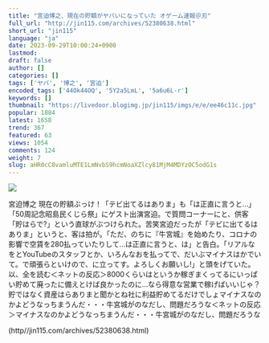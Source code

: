```yaml
---
title: "宮迫博之、現在の貯額がヤバいになっていた オゲーム速報＠刃"
full_url: "http://jin115.com/archives/52380638.html"
short_url: "jin115"
language: "ja"
date: 2023-09-29T10:00:24+0900
lastmod: 
draft: false
author: []
categories: []
tags: ['ヤバ', '博之', '宮迫']
encoded_tags: ['44Ok44OQ', '5Y2a5LmL', '5a6u6L-r']
keywords: []
thumbnail: "https://livedoor.blogimg.jp/jin115/imgs/e/e/ee46c11c.jpg"
popular: 1884
latest: 1658
trend: 367
featured: 63
views: 1054
comments: 124
weight: 7
slug: aHR0cC8vamluMTE1LmNvbS9hcmNoaXZlcy81MjM4MDYzOC5odG1s
---
```


![](https://livedoor.blogimg.jp/jin115/imgs/e/e/ee46c11c.jpg)

宮迫博之 現在の貯額ぶっけ！「テビ出てるはありま」も「は正直に言うと…」「50周記念昭島民くじら祭」にゲスト出演宮迫。で質問コーナーにと、供客「貯はらで?」という直球がぶつけられた。苦笑宮迫だったが「テビに出てるはありま」というと、客は拍が。「ただ、のちに『牛宮城』を始めたり、コロナの影響で空賃を280払っていたりして…は正直に言うと、は」と告白。「リアルなをとYouTubeのスタッフとか、いろんなおを払ってで、だいぶマイナスはかでいて。で頑張らといけので、に立ってす。よろしくお願いし!」と頭をげていた。以、全を読む＜ネットの反応＞8000くらいはというか稼ぎまくってるにいっぱい貯めて廃ったに備えとけば良かったのに…なら得意な営業で稼げばいいじゃ？貯ではなく資産はらありまと聞かとね社に利益貯めてるだけでしょマイナスなのかよどうなっちまうんだ・・・牛宮城がのなだし、問題だろうな＜ネットの反応＞マイナスなのかよどうなっちまうんだ・・・牛宮城がのなだし、問題だろうな

(http//jin115.com/archives/52380638.html)
